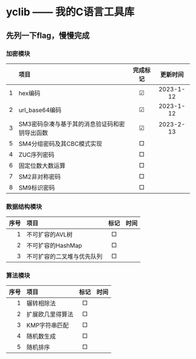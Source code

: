 # yclib —— 我的C语言工具库

## 先列一下flag，慢慢完成
### 加密模块
||项目|完成标记|更新时间|
|---:|:---|:---:|:---:|
|1|hex编码|☑|2023-1-12
|2|url_base64编码|☑|2023-1-12
|3|SM3密码杂凑与基于其的消息验证码和密钥导出函数|☑|2023-2-13
|5|SM4分组密码及其CBC模式实现|□|
|4|ZUC序列密码|□|
|6|固定位数大数运算|□|
|7|SM2非对称密码|□|
|8|SM9标识密码|□|

### 数据结构模块
|序号|项目|标记|时间|
|---:|:---|:---:|:---:|
|1|不可扩容的AVL树|□|
|2|不可扩容的HashMap|□|
|3|不可扩容的二叉堆与优先队列|□|

### 算法模块
|序号|项目|标记|时间|
|---:|:---|:---:|:---:|
|1|辗转相除法|□|
|2|扩展欧几里得算法|□|
|3|KMP字符串匹配|□|
|4|随机数生成|□|
|5|随机排序|□|
